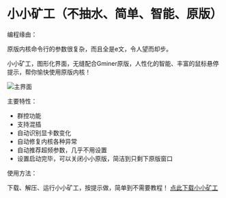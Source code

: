# 小小矿工（不抽水、简单、智能、原版）

编程缘由：

原版内核命令行的参数很复杂，而且全是e文，令人望而却步。

小小矿工，图形化界面，无缝配合Gminer原版，人性化的智能、丰富的鼠标悬停提示，帮你愉快使用原版内核！


![主界面](https://github.com/MagicXC/GminerUITool/blob/main/20210905.png)

主要特性：
* 群控功能
* 支持混插
* 自动识别显卡数变化
* 自动修复内核各种异常
* 自动推荐超频参数，几乎不用设置
* 设置启动完毕，可以关闭小小原版，简洁到只剩下原版窗口

使用方法：

下载、解压、运行小小矿工，按提示做，简单到不需要教程！ [点此下载小小矿工](https://github.com/MagicXC/GminerUITool/releases)
